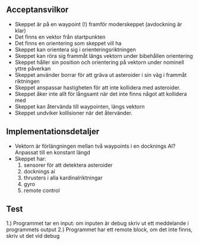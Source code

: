 ## Acceptansvilkor

- Skeppet är på en waypoint (!) framför moderskeppet
  (avdockning är klar)
- Det finns en vektor från startpunkten
- Det finns en orientering som skeppet vill ha
- Skeppet kan orientera sig i orienteringsriktningen
- Skeppet kan röra sig frammåt längs vektorn under bibehållen orientering
- Skeppet håller sin position och orientering på vektorn under nominell yttre påverkan
- Skeppet använder borrar för att gräva ut asteroider i sin väg i frammåt riktningen
- Skeppet anspassar hastigheten för att inte kollidera med asteroider.
- Skeppet åker inte allt för långsamt när det inte finns något att kollidera med
- Skeppet kan återvända till waypointen, längs vektorn
- Skeppet undviker kollisioner när det återvänder.

## Implementationsdetaljer

- Vektorn är förlängningen mellan två waypoints i en docknings AI? Anpassat till en konstant 
  längd
- Skeppet har:
    1. sensorer för att detektera asteroider
    2. docknings ai
    3. thrusters i alla kardinalriktningar
    4. gyro
    5. remote control

## Test

1.) Programmet tar en input:
    om inputen är debug skriv ut ett meddelande i programmets output
2.) Programmet har ett remote block, om det inte finns, skriv ut det vid debug
